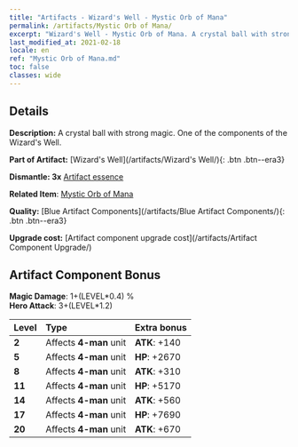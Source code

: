 ```yaml
---
title: "Artifacts - Wizard's Well - Mystic Orb of Mana"
permalink: /artifacts/Mystic Orb of Mana/
excerpt: "Wizard's Well - Mystic Orb of Mana. A crystal ball with strong magic. One of the components of the Wizard's Well."
last_modified_at: 2021-02-18
locale: en
ref: "Mystic Orb of Mana.md"
toc: false
classes: wide
---
```




## Details

 **Description:** A crystal ball with strong magic. One of the components of the Wizard's Well.

 **Part of Artifact:** [Wizard's Well](/artifacts/Wizard's Well/){: .btn .btn--era3}

 **Dismantle: 3x** [Artifact essence](/Items/con_164/)

 **Related Item**: [Mystic Orb of Mana](/Items/art_76/)

 **Quality:** [Blue Artifact Components](/artifacts/Blue Artifact Components/){: .btn .btn--era3}

 **Upgrade cost:** [Artifact component upgrade cost](/artifacts/Artifact Component Upgrade/)

## Artifact Component Bonus

  **Magic Damage**: 1+(LEVEL\*0.4) %<br/>**Hero Attack**: 3+(LEVEL\*1.2)

  |  Level  | Type |    Extra bonus  | 
  |:--------|:-----|:----------------| 
  | **2** | Affects **4-man** unit | **ATK**: +140 | 
  | **5** | Affects **4-man** unit | **HP**: +2670 | 
  | **8** | Affects **4-man** unit | **ATK**: +310 | 
  | **11** | Affects **4-man** unit | **HP**: +5170 | 
  | **14** | Affects **4-man** unit | **ATK**: +560 | 
  | **17** | Affects **4-man** unit | **HP**: +7690 | 
  | **20** | Affects **4-man** unit | **ATK**: +670 | 
